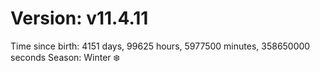 # Version: v11.4.11
Time since birth: 4151 days, 99625 hours, 5977500 minutes, 358650000 seconds
Season: Winter ❄️

